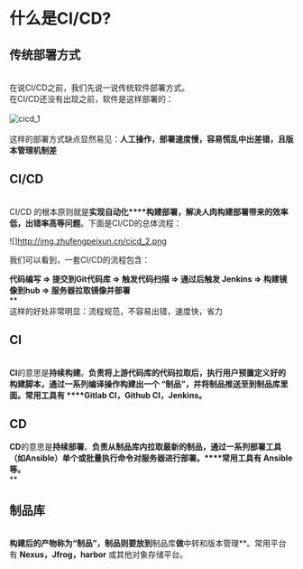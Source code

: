 # 什么是CI/CD?



<a name="3f4U1"></a>
## 传统部署方式

<br />在说CI/CD之前，我们先说一说传统软件部署方式。<br />在CI/CD还没有出现之前，软件是这样部署的：<br />
<br />![cicd_1](http://img.zhufengpeixun.cn/cicd_1.png)<br />
<br />这样的部署方式缺点显然易见：**人工操作，部署速度慢，容易慌乱中出差错，且版本管理机制差**<br />

<a name="z4GRc"></a>
## CI/CD

<br />CI/CD 的根本原则就是**实现自动化****构建部署，解决人肉构建部署带来的效率低，出错率高等问题**。下面是CI/CD的总体流程：

![]http://img.zhufengpeixun.cn/cicd_2.png

我们可以看到，一套CI/CD的流程包含：

**代码编写 => 提交到Git代码库 => 触发代码扫描 => 通过后触发 Jenkins => 构建镜像到hub => 服务器拉取镜像并部署**<br />**<br />这样的好处非常明显：流程规范，不容易出错，速度快，省力<br />
<a name="sQTfA"></a>
## CI

<br />**CI**的意思是**持续构建**。**负责将上游代码库的代码拉取后，执行用户预置定义好的构建脚本，通过一系列编译操作构建出一个 “制品”，并将制品推送至到制品库里面。常用工具有 ****Gitlab CI，Github CI，Jenkins。**<br />


<a name="3e7pg"></a>
## CD


**CD**的意思是**持续部署**。**负责****从制品库内拉取最新的制品，通过一系列部署工具（如Ansible）单个或批量执行命令对服务器进行部署****。****常用工具有 ****Ansible**** 等。**<br />**
<a name="kY94T"></a>
## **制品库**
**<br />构建后的产物称为“**制品**”，制品则要放到**制品库**做**中转和版本管理**。常用平台有 **Nexus，Jfrog，harbor** 或其他对象存储平台。
